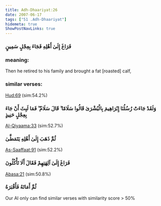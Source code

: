 ```yaml
---
title: Adh-Dhaariyat:26
date: 2007-06-17
tags: ["51 .Adh-Dhaariyat"]
hidemeta: true 
ShowPostNavLinks: true 
---
```

### فَرَاغَ إِلَىٰ أَهْلِهِ فَجَاءَ بِعِجْلٍ سَمِينٍ
### meaning: 
Then he retired to his family and brought a fat [roasted] calf,
### similar verses: 

[Hud:69](/11/69) (sim:54.2%)

### وَلَقَدْ جَاءَتْ رُسُلُنَا إِبْرَاهِيمَ بِالْبُشْرَىٰ قَالُوا سَلَامًا ۖ قَالَ سَلَامٌ ۖ فَمَا لَبِثَ أَنْ جَاءَ بِعِجْلٍ حَنِيذٍ

[Al-Qiyaama:33](/75/33) (sim:52.7%)

### ثُمَّ ذَهَبَ إِلَىٰ أَهْلِهِ يَتَمَطَّىٰ

[As-Saaffaat:91](/37/91) (sim:52.2%)

### فَرَاغَ إِلَىٰ آلِهَتِهِمْ فَقَالَ أَلَا تَأْكُلُونَ

[Abasa:21](/80/21) (sim:50.8%)

### ثُمَّ أَمَاتَهُ فَأَقْبَرَهُ

Our AI only can find similar verses with similarity score > 50% 
